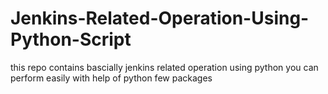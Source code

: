 # Jenkins-Related-Operation-Using-Python-Script
this repo contains bascially jenkins related operation using python you can perform easily with help of python few packages
